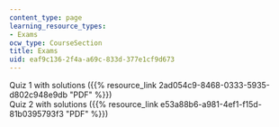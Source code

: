 ```yaml
---
content_type: page
learning_resource_types:
- Exams
ocw_type: CourseSection
title: Exams
uid: eaf9c136-2f4a-a69c-833d-377e1cf9d673
---
```


Quiz 1 with solutions ({{% resource_link 2ad054c9-8468-0333-5935-d802c948e9db "PDF" %}})  
Quiz 2 with solutions ({{% resource_link e53a88b6-a981-4ef1-f15d-81b0395793f3 "PDF" %}})